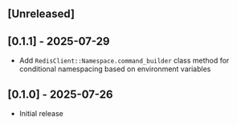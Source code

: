 ## [Unreleased]

## [0.1.1] - 2025-07-29

- Add `RedisClient::Namespace.command_builder` class method for conditional namespacing based on environment variables

## [0.1.0] - 2025-07-26

- Initial release
